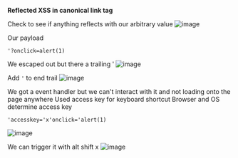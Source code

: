 **Reflected XSS in canonical link tag**

Check to see if anything reflects  with our arbitrary value 
![image](https://github.com/VietTheBarbarian/Manual-Application-Testing/assets/56415307/bbbbbbb6-2e0b-47ab-b160-5b13e65d38a8)



Our payload 
```
'?onclick=alert(1)
```
We escaped out but there a trailing '
![image](https://github.com/VietTheBarbarian/Manual-Application-Testing/assets/56415307/351e8099-a1d6-422a-9f53-df155b962f3e)


Add  `'` to end trail 
![image](https://github.com/VietTheBarbarian/Manual-Application-Testing/assets/56415307/d4307088-60d4-4105-b007-542f2fbf0b3f)





We got a event handler but we can't interact with it and not loading onto the page anywhere
Used access key for keyboard shortcut
Browser and OS determine access key 
```
'accesskey='x'onclick='alert(1)
```
![image](https://github.com/VietTheBarbarian/Manual-Application-Testing/assets/56415307/3aa6ea1b-6ea7-4242-a1a8-496e6ce96067)


We can trigger it with alt shift x
![image](https://github.com/VietTheBarbarian/Manual-Application-Testing/assets/56415307/d718550e-01b5-410d-98b3-2cc52f47b266)


